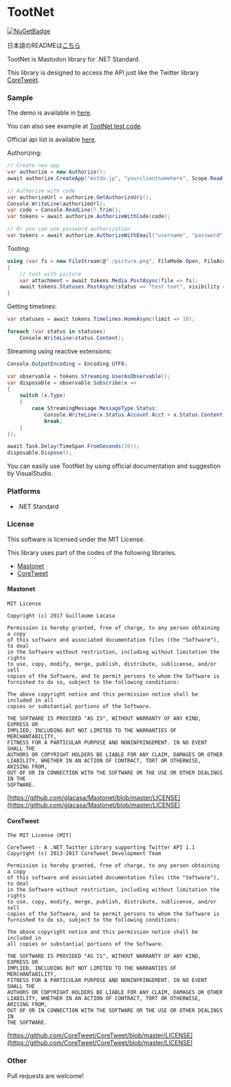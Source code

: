 ﻿# TootNet

 [![NuGetBadge](https://img.shields.io/nuget/v/TootNet.svg)](https://www.nuget.org/packages/TootNet)

日本語のREADMEは[こちら](https://github.com/cucmberium/TootNet/tree/master/README.ja.md)

TootNet is Mastodon library for .NET Standard.

This library is designed to access the API just like the Twitter library [CoreTweet](https://github.com/CoreTweet/CoreTweet).

### Sample

The demo is available in [here](https://github.com/cucmberium/TootNet/tree/master/TootNet.Demo).

You can also see example at [TootNet test code](https://github.com/cucmberium/TootNet/tree/master/TootNet.Tests).

Official api list is available [here](https://docs.joinmastodon.org/api/).

Authorizing:
```cs
// Create new app
var authorize = new Authorize();
await authorize.CreateApp("mstdn.jp", "yourclientnamehere", Scope.Read | Scope.Write | Scope.Follow);

// Authorize with code
var authorizeUrl = authorize.GetAuthorizeUri();
Console.WriteLine(authorizeUrl);
var code = Console.ReadLine().Trim();
var tokens = await authorize.AuthorizeWithCode(code);

// Or you can use password authorization
var tokens = await authorize.AuthorizeWithEmail("username", "password");
```

Tooting:
```cs
using (var fs = new FileStream(@"./picture.png", FileMode.Open, FileAccess.Read))
{
    // toot with picture
    var attachment = await tokens.Media.PostAsync(file => fs);
    await tokens.Statuses.PostAsync(status => "test toot", visibility => "private", media_ids => new List() { attachment.Id });
}
```

Getting timelines:
```cs
var statuses = await tokens.Timelines.HomeAsync(limit => 10);

foreach (var status in statuses)
    Console.WriteLine(status.Content);
```


Streaming using reactive extensions:
```cs
Console.OutputEncoding = Encoding.UTF8;

var observable = tokens.Streaming.UserAsObservable();
var disposable = observable.Subscribe(x =>
{
    switch (x.Type)
    {
        case StreamingMessage.MessageType.Status:
            Console.WriteLine(x.Status.Account.Acct + x.Status.Content);
            break;
    }
});

await Task.Delay(TimeSpan.FromSeconds(30));
disposable.Dispose();
```

You can easily use TootNet by using official documentation and suggestion by VisualStudio.

### Platforms

* .NET Standard

### License

This software is licensed under the MIT License.

This library uses part of the codes of the following libraries.
* [Mastonet](https://github.com/glacasa/Mastonet)
* [CoreTweet](https://github.com/CoreTweet/CoreTweet)

#### Mastonet

```
MIT License

Copyright (c) 2017 Guillaume Lacasa

Permission is hereby granted, free of charge, to any person obtaining a copy
of this software and associated documentation files (the "Software"), to deal
in the Software without restriction, including without limitation the rights
to use, copy, modify, merge, publish, distribute, sublicense, and/or sell
copies of the Software, and to permit persons to whom the Software is
furnished to do so, subject to the following conditions:

The above copyright notice and this permission notice shall be included in all
copies or substantial portions of the Software.

THE SOFTWARE IS PROVIDED "AS IS", WITHOUT WARRANTY OF ANY KIND, EXPRESS OR
IMPLIED, INCLUDING BUT NOT LIMITED TO THE WARRANTIES OF MERCHANTABILITY,
FITNESS FOR A PARTICULAR PURPOSE AND NONINFRINGEMENT. IN NO EVENT SHALL THE
AUTHORS OR COPYRIGHT HOLDERS BE LIABLE FOR ANY CLAIM, DAMAGES OR OTHER
LIABILITY, WHETHER IN AN ACTION OF CONTRACT, TORT OR OTHERWISE, ARISING FROM,
OUT OF OR IN CONNECTION WITH THE SOFTWARE OR THE USE OR OTHER DEALINGS IN THE
SOFTWARE.
```

[https://github.com/glacasa/Mastonet/blob/master/LICENSE](https://github.com/glacasa/Mastonet/blob/master/LICENSE)

#### CoreTweet

```
The MIT License (MIT)

CoreTweet - A .NET Twitter Library supporting Twitter API 1.1
Copyright (c) 2013-2017 CoreTweet Development Team

Permission is hereby granted, free of charge, to any person obtaining a copy
of this software and associated documentation files (the "Software"), to deal
in the Software without restriction, including without limitation the rights
to use, copy, modify, merge, publish, distribute, sublicense, and/or sell
copies of the Software, and to permit persons to whom the Software is
furnished to do so, subject to the following conditions:

The above copyright notice and this permission notice shall be included in
all copies or substantial portions of the Software.

THE SOFTWARE IS PROVIDED "AS IS", WITHOUT WARRANTY OF ANY KIND, EXPRESS OR
IMPLIED, INCLUDING BUT NOT LIMITED TO THE WARRANTIES OF MERCHANTABILITY,
FITNESS FOR A PARTICULAR PURPOSE AND NONINFRINGEMENT. IN NO EVENT SHALL THE
AUTHORS OR COPYRIGHT HOLDERS BE LIABLE FOR ANY CLAIM, DAMAGES OR OTHER
LIABILITY, WHETHER IN AN ACTION OF CONTRACT, TORT OR OTHERWISE, ARISING FROM,
OUT OF OR IN CONNECTION WITH THE SOFTWARE OR THE USE OR OTHER DEALINGS IN
THE SOFTWARE.
```

[https://github.com/CoreTweet/CoreTweet/blob/master/LICENSE](https://github.com/CoreTweet/CoreTweet/blob/master/LICENSE)

### Other

Pull requests are welcome!
